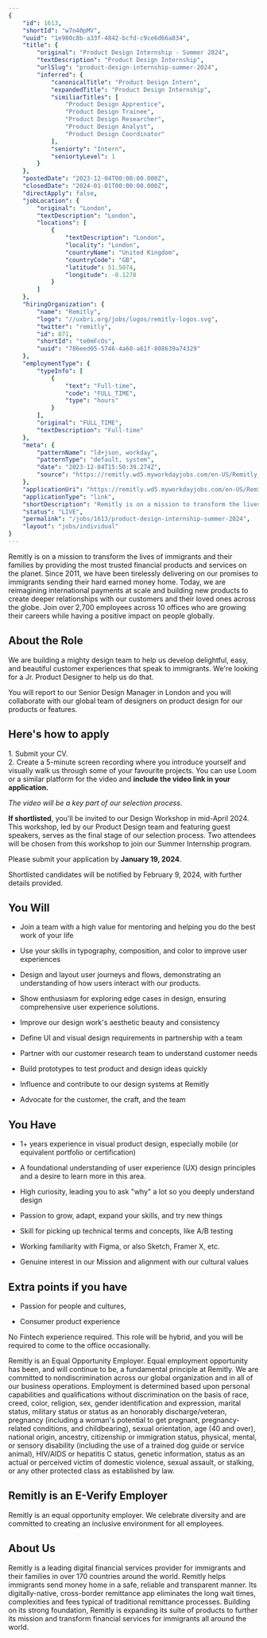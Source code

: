 ```yaml
---
{
	"id": 1613,
	"shortId": "w7n40pMV",
	"uuid": "1e980c8b-a33f-4842-bcfd-c9ce6d66a834",
	"title": {
		"original": "Product Design Internship - Summer 2024",
		"textDescription": "Product Design Internship",
		"urlSlug": "product-design-internship-summer-2024",
		"inferred": {
			"canonicalTitle": "Product Design Intern",
			"expandedTitle": "Product Design Internship",
			"similiarTitles": [
				"Product Design Apprentice",
				"Product Design Trainee",
				"Product Design Researcher",
				"Product Design Analyst",
				"Product Design Coordinator"
			],
			"seniorty": "Intern",
			"seniortyLevel": 1
		}
	},
	"postedDate": "2023-12-04T00:00:00.000Z",
	"closedDate": "2024-01-01T00:00:00.000Z",
	"directApply": false,
	"jobLocation": {
		"original": "London",
		"textDescription": "London",
		"locations": [
			{
				"textDescription": "London",
				"locality": "London",
				"countryName": "United Kingdom",
				"countryCode": "GB",
				"latitude": 51.5074,
				"longitude": -0.1278
			}
		]
	},
	"hiringOrganization": {
		"name": "Remitly",
		"logo": "//uxbri.org/jobs/logos/remitly-logos.svg",
		"twitter": "remitly",
		"id": 871,
		"shortId": "te0mFcOs",
		"uuid": "786eed05-5746-4a60-a61f-808639a74329"
	},
	"employmentType": {
		"typeInfo": [
			{
				"text": "Full-time",
				"code": "FULL_TIME",
				"type": "hours"
			}
		],
		"original": "FULL_TIME",
		"textDescription": "Full-time"
	},
	"meta": {
		"patternName": "ld+json, workday",
		"patternType": "default, system",
		"date": "2023-12-04T15:50:39.274Z",
		"source": "https://remitly.wd5.myworkdayjobs.com/en-US/Remitly_Careers/job/London-United-Kingdom/Product-Design-Internship---Summer-2024_R_101210"
	},
	"applicationUri": "https://remitly.wd5.myworkdayjobs.com/en-US/Remitly_Careers/job/London-United-Kingdom/Product-Design-Internship---Summer-2024_R_101210/apply",
	"applicationType": "link",
	"shortDescription": "Remitly is on a mission to transform the lives of immigrants and their families by providing the most trusted financial products and services on the planet. Since 2011, we have been tirelessly",
	"status": "LIVE",
	"permalink": "/jobs/1613/product-design-internship-summer-2024",
	"layout": "jobs/individual"
}
---
```

<p>Remitly is on a mission to transform the lives of immigrants and their families by providing the most trusted financial products and services on the planet. Since 2011, we have been tirelessly delivering on our promises to immigrants sending their hard earned money home. Today, we are reimagining international payments at scale and building new products to create deeper relationships with our customers and their loved ones across the globe. Join over 2,700 employees across 10 offices who are growing their careers while having a positive impact on people globally.</p><h2>About the Role</h2><p>We are building a mighty design team to help us develop delightful, easy, and beautiful customer experiences that speak to immigrants. We're looking for a Jr. Product Designer to help us do that.</p><p>You will report to our Senior Design Manager in London and you will collaborate with our global team of designers on product design for our products or features.</p><h2>Here's how to apply</h2><p>1. Submit your CV.<br>2. Create a 5-minute screen recording where you introduce yourself and visually walk us through some of your favourite projects. You can use Loom or a similar platform for the video and <strong>include the video link in your application.</strong>&nbsp;</p><p><em>The video will be a key part of our selection process.&nbsp;</em></p><p><strong>If shortlisted</strong>, you'll be invited to our Design Workshop in mid-April 2024. This workshop, led by our Product Design team and featuring guest speakers, serves as the final stage of our selection process. Two attendees will be chosen from this workshop to join our Summer Internship program.</p><p>Please submit your application by <strong>January 19, 2024</strong>.&nbsp;</p><p>Shortlisted candidates will be notified by February 9, 2024, with further details provided.</p><h2>You Will</h2><ul><li><p>Join a team with a high value for mentoring and helping you do the best work of your life</p></li><li><p>Use your skills in typography, composition, and color to improve user experiences</p></li><li><p>Design and layout user journeys and flows, demonstrating an understanding of how users interact with our products.</p></li><li><p>Show enthusiasm for exploring edge cases in design, ensuring comprehensive user experience solutions.</p></li><li><p>Improve our design work's aesthetic beauty and consistency</p></li><li><p>Define UI and visual design requirements in partnership with a team</p></li><li><p>Partner with our customer research team to understand customer needs</p></li><li><p>Build prototypes to test product and design ideas quickly</p></li><li><p>Influence and contribute to our design systems at Remitly</p></li><li><p>Advocate for the customer, the craft, and the team</p></li></ul><h2>You Have</h2><ul><li><p>1+ years experience in visual product design, especially mobile (or equivalent portfolio or certification)</p></li><li><p>A foundational understanding of user experience (UX) design principles and a desire to learn more in this area.</p></li><li><p>High curiosity, leading you to ask "why" a lot so you deeply understand design</p></li><li><p>Passion to grow, adapt, expand your skills, and try new things</p></li><li><p>Skill for picking up technical terms and concepts, like A/B testing</p></li><li><p>Working familiarity with Figma, or also Sketch, Framer X, etc.</p></li><li><p>Genuine interest in our Mission and alignment with our cultural values</p></li></ul><h2>Extra points if you have</h2><ul><li><p>Passion for people and cultures,</p></li><li><p>Consumer product experience</p></li></ul><p>No Fintech experience required. This role will be hybrid, and you will be required to come to the office occasionally.&nbsp;</p><p>Remitly is an Equal Opportunity Employer. Equal employment opportunity has been, and will continue to be, a fundamental principle at Remitly. We are committed to nondiscrimination across our global organization and in all of our business operations. Employment is determined based upon personal capabilities and qualifications without discrimination on the basis of race, creed, color, religion, sex, gender identification and expression, marital status, military status or status as an honorably discharge/veteran, pregnancy (including a woman's potential to get pregnant, pregnancy-related conditions, and childbearing), sexual orientation, age (40 and over), national origin, ancestry, citizenship or immigration status, physical, mental, or sensory disability (including the use of a trained dog guide or service animal), HIV/AIDS or hepatitis C status, genetic information, status as an actual or perceived victim of domestic violence, sexual assault, or stalking, or any other protected class as established by law.</p><h2>Remitly is an E-Verify Employer</h2><p>Remitly is an equal opportunity employer. We celebrate diversity and are committed to creating an inclusive environment for all employees.</p><h2><strong>About Us</strong></h2><p>Remitly is a leading digital financial services provider for immigrants and their families in over 170 countries around the world. Remitly helps immigrants send money home in a safe, reliable and transparent manner. Its digitally-native, cross-border remittance app eliminates the long wait times, complexities and fees typical of traditional remittance processes. Building on its strong foundation, Remitly is expanding its suite of products to further its mission and transform financial services for immigrants all around the world.</p>
